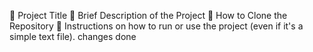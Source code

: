 	Project Title
	Brief Description of the Project
	How to Clone the Repository
	Instructions on how to run or use the project (even if it's a simple text file).
changes done
